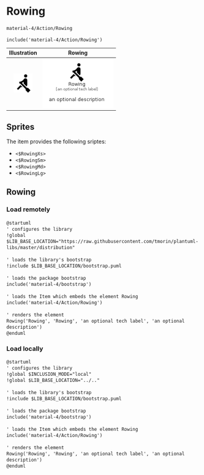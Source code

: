 # Rowing


```text
material-4/Action/Rowing
```

```text
include('material-4/Action/Rowing')
```



| Illustration | Rowing |
| :---: | :---: |
| ![illustration for Illustration](../../material-4/Action/Rowing.png) | ![illustration for Rowing](../../material-4/Action/Rowing.Local.png) |



## Sprites
The item provides the following sriptes:

- `<$RowingXs>`
- `<$RowingSm>`
- `<$RowingMd>`
- `<$RowingLg>`





## Rowing

### Load remotely
```plantuml
@startuml
' configures the library
!global $LIB_BASE_LOCATION="https://raw.githubusercontent.com/tmorin/plantuml-libs/master/distribution"

' loads the library's bootstrap
!include $LIB_BASE_LOCATION/bootstrap.puml

' loads the package bootstrap
include('material-4/bootstrap')

' loads the Item which embeds the element Rowing
include('material-4/Action/Rowing')

' renders the element
Rowing('Rowing', 'Rowing', 'an optional tech label', 'an optional description')
@enduml
```

### Load locally
```plantuml
@startuml
' configures the library
!global $INCLUSION_MODE="local"
!global $LIB_BASE_LOCATION="../.."

' loads the library's bootstrap
!include $LIB_BASE_LOCATION/bootstrap.puml

' loads the package bootstrap
include('material-4/bootstrap')

' loads the Item which embeds the element Rowing
include('material-4/Action/Rowing')

' renders the element
Rowing('Rowing', 'Rowing', 'an optional tech label', 'an optional description')
@enduml
```

